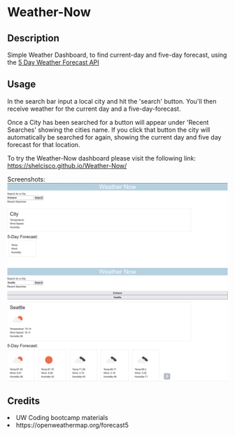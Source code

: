 # Weather-Now

## Description

Simple Weather Dashboard, to find current-day and five-day forecast, using the [5 Day Weather Forecast API ](https://openweathermap.org/forecast5) 

## Usage
In the search bar input a local city and hit the 'search' button. You'll then receive weather for the current day and a five-day-forecast. 

Once a City has been searched for a button will appear under 'Recent Searches' showing the cities name. If you click that button the city will automatically be searched for again, showing the current day and five day forecast for that location. 

To try the Weather-Now dashboard please visit the following link: https://shelcisco.github.io/Weather-Now/

Screenshots:
![](https://github.com/Shelcisco/Weather-Now/blob/main/Assets/images/Screenshot1.png)
![](https://github.com/Shelcisco/Weather-Now/blob/main/Assets/images/Screenshot2.png)

## Credits 
<li>UW Coding bootcamp materials</li>
<li>https://openweathermap.org/forecast5</li>
